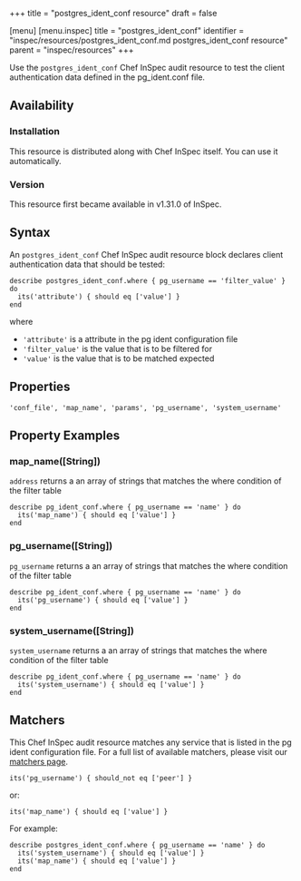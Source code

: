 +++
title = "postgres_ident_conf resource"
draft = false

[menu]
  [menu.inspec]
    title = "postgres_ident_conf"
    identifier = "inspec/resources/postgres_ident_conf.md postgres_ident_conf resource"
    parent = "inspec/resources"
+++


Use the `postgres_ident_conf` Chef InSpec audit resource to test the client authentication data defined in the pg_ident.conf file.


## Availability

### Installation

This resource is distributed along with Chef InSpec itself. You can use it automatically.

### Version

This resource first became available in v1.31.0 of InSpec.

## Syntax

An `postgres_ident_conf` Chef InSpec audit resource block declares client authentication data that should be tested:

    describe postgres_ident_conf.where { pg_username == 'filter_value' } do
      its('attribute') { should eq ['value'] }
    end

where

* `'attribute'` is a attribute in the  pg ident configuration file
* `'filter_value'` is the value that is to be filtered for
* `'value'` is the value that is to be matched expected


## Properties

    'conf_file', 'map_name', 'params', 'pg_username', 'system_username'


## Property Examples

### map_name([String])

`address` returns a an array of strings that matches the where condition of the filter table

    describe pg_ident_conf.where { pg_username == 'name' } do
      its('map_name') { should eq ['value'] }
    end
### pg_username([String])

`pg_username` returns a an array of strings that matches the where condition of the filter table

    describe pg_ident_conf.where { pg_username == 'name' } do
      its('pg_username') { should eq ['value'] }
    end

### system_username([String])

`system_username` returns a an array of strings that matches the where condition of the filter table

    describe pg_ident_conf.where { pg_username == 'name' } do
      its('system_username') { should eq ['value'] }
    end


## Matchers

This Chef InSpec audit resource matches any service that is listed in the pg ident configuration file. For a full list of available matchers, please visit our [matchers page](https://www.inspec.io/docs/reference/matchers/).

    its('pg_username') { should_not eq ['peer'] }

or:

    its('map_name') { should eq ['value'] }

For example:

    describe postgres_ident_conf.where { pg_username == 'name' } do
      its('system_username') { should eq ['value'] }
      its('map_name') { should eq ['value'] }
    end
